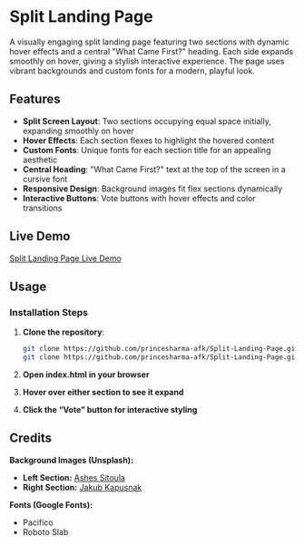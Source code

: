 # Split Landing Page

A visually engaging split landing page featuring two sections with dynamic hover effects and a central "What Came First?" heading. Each side expands smoothly on hover, giving a stylish interactive experience. The page uses vibrant backgrounds and custom fonts for a modern, playful look.

## Features

- **Split Screen Layout**: Two sections occupying equal space initially, expanding smoothly on hover  
- **Hover Effects**: Each section flexes to highlight the hovered content  
- **Custom Fonts**: Unique fonts for each section title for an appealing aesthetic  
- **Central Heading**: "What Came First?" text at the top of the screen in a cursive font  
- **Responsive Design**: Background images fit flex sections dynamically  
- **Interactive Buttons**: Vote buttons with hover effects and color transitions  

## Live Demo

[Split Landing Page Live Demo](https://princesharma-afk.github.io/Split-Landing-Page/)

## Usage

### Installation Steps

1. **Clone the repository**:
   ```bash
   git clone https://github.com/princesharma-afk/Split-Landing-Page.git
   git clone https://github.com/princesharma-afk/Split-Landing-Page.git
2. **Open index.html in your browser**

3. **Hover over either section to see it expand**

4. **Click the “Vote” button for interactive styling**

## Credits

**Background Images (Unsplash):**  
- **Left Section:** [Ashes Sitoula](https://unsplash.com/photos/KdZvvyemkPM)  
- **Right Section:** [Jakub Kapusnak](https://unsplash.com/photos/Hj53USePB1E)  

**Fonts (Google Fonts):**  
- Pacifico  
- Roboto Slab
